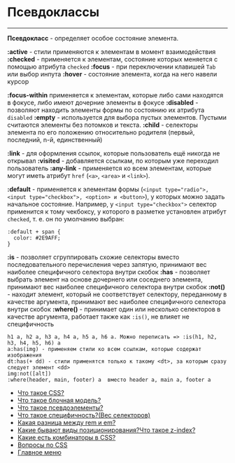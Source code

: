 # Псевдоклассы

---

**Псевдокласс** - определяет особое состояние элемента.

**:active** - стили применяются к элементам в момент взаимодействия
**:checked** - применяется к элементам, состояние которых меняется с помощью атрибута `checked`
**:focus** - при переключении клавишей `Tab` или выбор инпута
**:hover** - состояние элемента, когда на него навели курсор

**:focus-within** применяется к элементам, которые либо сами находятся в фокусе, либо имеют дочерние элементы в фокусе
**:disabled** - позволяют находить элементы формы по состоянию их атрибута `disabled`
**:empty** - используется для выбора пустых элементов. Пустыми считаются элементы без потомков и текста.
**:child** - cелекторы элемента по его положению относительно родителя (первый, последний, n-й, единственный)

**:link** - для оформления ссылок, которые пользователь ещё никогда не открывал
**:visited** - добавляется ссылкам, по которым уже переходил пользователь
**:any-link** - применяется ко всем элементам, которые могут иметь атрибут `href` (`<a>`, `<area>` и `<link>`).

**:default** - применяется к элементам формы (`<input type="radio">, <input type="checkbox">, <option> и <button>`), у которых можно задать начальное состояние. Например, у `<input type="checkbox">` селектор применится к тому чекбоксу, у которого в разметке установлен атрибут `checked`, т. е. он по умолчанию выбран:

```
:default + span {
  color: #2E9AFF;
}
```

**:is** - позволяет сгруппировать схожие селекторы вместо последовательного перечисления через запятую, принимают вес наиболее специфичного селектора внутри скобок
**:has** - позволяет выбрать элемент на основе дочернего или соседнего элемента, принимают вес наиболее специфичного селектора внутри скобок
**:not()** - находит элемент, который не соответствует селектору, переданному в качестве аргумента, принимают вес наиболее специфичного селектора внутри скобок
**:where()** - принимает один или несколько селекторов в качестве аргумента, работает также как `:is()`, не влияет не специфичность

```
h1 a, h2 a, h3 a, h4 a, h5 a, h6 a. Mожно переписать => :is(h1, h2, h3, h4, h5, h6) a
a:has(img) - применяем стили ко всем ссылкам, которые содержат изображения
dt:has(+ dd) - стили применятся только к такому <dt>, за которым сразу следует элемент <dd>
img:not([alt])
:where(header, main, footer) a  вместо header a, main a, footer a
```

- [Что такое CSS?](./CSSis.md)
- [Что такое блочная модель?](./boxModel.md)
- [Что такое псевдоэлементы?](./pseudoelement.md)
- [Что такое специфичность?(Вес селекторов)](./specificity.md)
- [Какая разница между rem и em?](./emVSrem.md)
- [Какие бывают виды позиционирования?Что такое z-index?](./emVSrem.md)
- [Какие есть комбинаторы в CSS?](./combinators.md)
- [Вопросы по CSS](./CSS.md)
- [Главное меню](../README.md)
